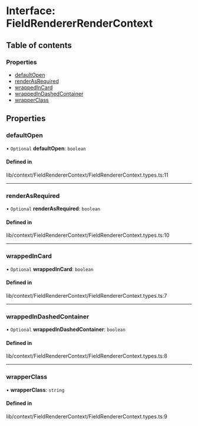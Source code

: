# Interface: FieldRendererRenderContext

## Table of contents

### Properties

- [defaultOpen](../wiki/FieldRendererRenderContext#defaultopen)
- [renderAsRequired](../wiki/FieldRendererRenderContext#renderasrequired)
- [wrappedInCard](../wiki/FieldRendererRenderContext#wrappedincard)
- [wrappedInDashedContainer](../wiki/FieldRendererRenderContext#wrappedindashedcontainer)
- [wrapperClass](../wiki/FieldRendererRenderContext#wrapperclass)

## Properties

### defaultOpen

• `Optional` **defaultOpen**: `boolean`

#### Defined in

lib/context/FieldRendererContext/FieldRendererContext.types.ts:11

___

### renderAsRequired

• `Optional` **renderAsRequired**: `boolean`

#### Defined in

lib/context/FieldRendererContext/FieldRendererContext.types.ts:10

___

### wrappedInCard

• `Optional` **wrappedInCard**: `boolean`

#### Defined in

lib/context/FieldRendererContext/FieldRendererContext.types.ts:7

___

### wrappedInDashedContainer

• `Optional` **wrappedInDashedContainer**: `boolean`

#### Defined in

lib/context/FieldRendererContext/FieldRendererContext.types.ts:8

___

### wrapperClass

• **wrapperClass**: `string`

#### Defined in

lib/context/FieldRendererContext/FieldRendererContext.types.ts:9
